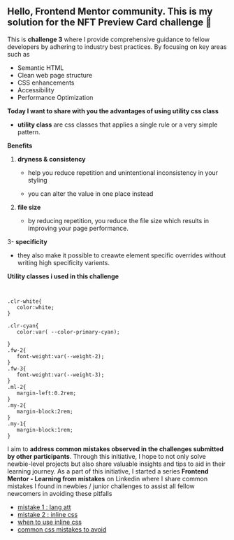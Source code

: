 
## Hello, Frontend Mentor community. This is my solution for the NFT Preview Card challenge 👋


This is **challenge 3** where I provide comprehensive guidance to fellow developers by adhering to industry best practices. By focusing on key areas such as  
 - Semantic HTML
 - Clean web page structure
 - CSS enhancements
 - Accessibility
 - Performance Optimization

**Today I want to share with you the advantages of using utility css class**

- **utility class** are css classes that applies a single rule or a very simple pattern.  

**Benefits**
1. **dryness & consistency**
    - help you reduce repetition and unintentional inconsistency in your styling
      
    - you can alter the value in one place instead 

2. **file size**
   - by reducing repetition, you reduce the file size which results in improving your page performance.  

3- **specificity**

 - they also make it possible to creawte element specific overrides without writing high specificity varients.



 **Utility classes i used in this challenge**
 ```


.clr-white{
    color:white;
}

.clr-cyan{
    color:var( --color-primary-cyan);

}
.fw-2{
    font-weight:var(--weight-2);
}
.fw-3{
    font-weight:var(--weight-3);
}
.ml-2{
    margin-left:0.2rem;
}
.my-2{
    margin-block:2rem;
}
.my-1{
    margin-block:1rem;
}

 ```






I aim to **address common mistakes observed in the challenges submitted by other participants**. Through this initiative, I hope to not only solve newbie-level projects but also share valuable insights and tips to aid in their learning journey. As a part of this initiative, I started a series **Frontend Mentor - Learning from mistakes** on Linkedin where I share common mistakes I found in newbies / junior challenges to assist all fellow newcomers in avoiding these pitfalls


 - [mistake 1 : lang att](https://www.linkedin.com/posts/mennatallah-hesham-b864781b6_frontend-learningfrommistakes-frontenddevelopment-activity-7115995338573803520-Kzrs?utm_source=share&utm_medium=member_desktop)
 - [mistake 2 : inline css](https://www.linkedin.com/posts/mennatallah-hesham-b864781b6_frontend-learningfrommistakes-css-activity-7117745990236856320-4r1T?utm_source=share&utm_medium=member_desktop)
 - [when to use inline css](https://www.linkedin.com/posts/mennatallah-hesham-b864781b6_in-the-previous-post-i-emphasized-the-importance-activity-7118139367512027136-pYiA?utm_source=share&utm_medium=member_desktop)
 - [common css mistakes to avoid](https://www.linkedin.com/posts/mennatallah-hesham-b864781b6_html-css-frontend-activity-7118550010895491072-U3Km?utm_source=share&utm_medium=member_desktop)